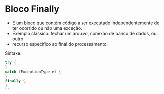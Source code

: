 # Bloco Finally

- É um bloco que contém código a ser executado independentemente de ter
ocorrido ou não uma exceção.
- Exemplo clássico: fechar um arquivo, conexão de banco de dados, ou outro
- recurso específico ao final do processamento.

Sintaxe:

```java
try {
}
catch (ExceptionType e) {
}
finally {
}
``
